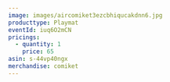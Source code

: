 ```yaml
---
image: images/aircomiket3ezcbhiqucakdnn6.jpg
producttype: Playmat
eventId: iuq6O2mCN
pricings:
  - quantity: 1
    price: 65
asin: s-44vp40ngx
merchandise: comiket
---
```

